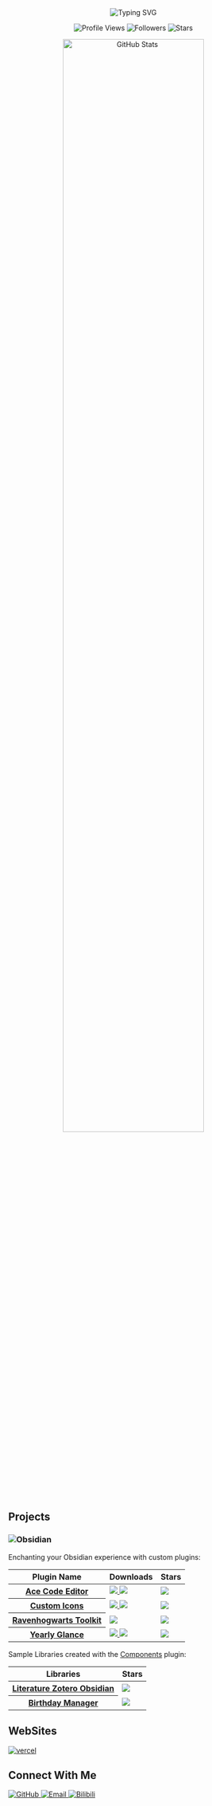 
<div align="center">
<div>
  <img src="https://readme-typing-svg.demolab.com?font=Fira+Code&pause=1000&color=6F3381&center=true&vCenter=true&random=false&width=435&lines=A+Passionate+Developer;Obsidian+Plugin+Creator;Knowledge+Management+Explorer" alt="Typing SVG" />
</div>

<p>
  <img src="https://komarev.com/ghpvc/?username=RavenHogWarts&color=blueviolet&style=for-the-badge" alt="Profile Views"/>
  <img src="https://img.shields.io/github/followers/RavenHogWarts?style=for-the-badge&color=purple&labelColor=black" alt="Followers"/>
  <img src="https://img.shields.io/github/stars/RavenHogWarts?style=for-the-badge&color=yellow&labelColor=black" alt="Stars"/>
</p>

<img src="https://github-readme-stats.vercel.app/api?username=RavenHogWarts&show_icons=true&theme=nightowl&hide_border=true&include_all_commits=true&count_private=true" alt="GitHub Stats" width="75%"/>

</div>

## Projects

### <img src="https://img.shields.io/badge/Obsidian-7C3AED?style=for-the-badge&logo=obsidian&logoColor=white" alt="Obsidian"/>

Enchanting your Obsidian experience with custom plugins:

<table>
  <thead>
    <tr>
      <th scope="col">Plugin Name</th>
      <th scope="col">Downloads</th>
      <th scope="col">Stars</th>
    </tr>
  </thead>
  <tbody>
    <tr>
      <th scope="row">
        <a href="https://github.com/RavenHogWarts/obsidian-ace-code-editor">Ace Code Editor</a>
      </th>
      <td>
        <a href="https://obsidian.md/plugins?id=ace-code-editor">
          <img src="https://img.shields.io/badge/dynamic/json?logo=obsidian&color=%23483699&label=downloads&query=%24%5B%22ace-code-editor%22%5D.downloads&url=https%3A%2F%2Fraw.githubusercontent.com%2Fobsidianmd%2Fobsidian-releases%2Fmaster%2Fcommunity-plugin-stats.json"/>
        </a>
        <a href="https://github.com/RavenHogWarts/obsidian-ace-code-editor/release/latest">
          <img src="https://img.shields.io/github/downloads/RavenHogWarts/obsidian-ace-code-editor/total?style=flat&label=Total%20Downloads"/>
        </a>
      </td>
      <td>
        <img src="https://img.shields.io/github/stars/RavenHogWarts/obsidian-ace-code-editor?style=flat"/>
      </td>
    </tr>
    <tr>
      <th scope="row">
        <a href="https://github.com/RavenHogWarts/obsidian-custom-icons">Custom Icons</a>
      </th>
      <td>
        <a href="https://obsidian.md/plugins?id=custom-sidebar-icons">
          <img src="https://img.shields.io/badge/dynamic/json?logo=obsidian&color=%23483699&label=downloads&query=%24%5B%22custom-sidebar-icons%22%5D.downloads&url=https%3A%2F%2Fraw.githubusercontent.com%2Fobsidianmd%2Fobsidian-releases%2Fmaster%2Fcommunity-plugin-stats.json"/>
        </a>
        <a href="https://github.com/RavenHogWarts/obsidian-custom-icons/release/latest">
          <img src="https://img.shields.io/github/downloads/RavenHogWarts/obsidian-custom-icons/total?style=flat&label=Total%20Downloads"/>
        </a>
      </td>
      <td>
        <img src="https://img.shields.io/github/stars/RavenHogWarts/obsidian-custom-icons?style=flat"/>
      </td>
    </tr>
    <tr>
      <th scope="row">
        <a href="https://github.com/RavenHogWarts/obsidian-ravenhogwarts-toolkit">Ravenhogwarts Toolkit</a>
      </th>
      <td>
        <a href="https://github.com/RavenHogWarts/obsidian-ravenhogwarts-toolkit/release/latest">
          <img src="https://img.shields.io/github/downloads/RavenHogWarts/obsidian-ravenhogwarts-toolkit/total?style=flat&label=Total%20Downloads"/>
        </a>
      </td>
      <td>
        <img src="https://img.shields.io/github/stars/RavenHogWarts/obsidian-ravenhogwarts-toolkit?style=flat"/>
      </td>
    </tr>
    <tr>
      <th scope="row">
        <a href="https://github.com/Moyf/yearly-glance">Yearly Glance</a>
      </th>
      <td>
        <a href="https://obsidian.md/plugins?id=yearly-glance">
          <img src="https://img.shields.io/badge/dynamic/json?logo=obsidian&color=%23483699&label=downloads&query=%24%5B%22yearly-glance%22%5D.downloads&url=https%3A%2F%2Fraw.githubusercontent.com%2Fobsidianmd%2Fobsidian-releases%2Fmaster%2Fcommunity-plugin-stats.json"/>
        </a>
        <a href="https://github.com/Moyf/yearly-glance/release/latest">
          <img src="https://img.shields.io/github/downloads/Moyf/yearly-glance/total?style=flat&label=Total%20Downloads"/>
        </a>
      </td>
      <td>
        <img src="https://img.shields.io/github/stars/Moyf/yearly-glance?style=flat"/>
      </td>
    </tr>
  </tbody>
</table>

Sample Libraries created with the [Components](https://cp.cc1234.cc/) plugin:

<table>
  <thead>
    <tr>
      <th scope="col">Libraries</th>
      <th scope="col">Stars</th>
    </tr>
  </thead>
  <tbody>
    <tr>
      <th scope="row">
        <a href="https://github.com/RavenHogWarts/Literature-Zotero-Obsidian">Literature Zotero Obsidian</a>
      </th>
      <td>
        <img src="https://img.shields.io/github/stars/RavenHogWarts/Literature-Zotero-Obsidian?style=flat"/>
      </td>
    </tr>
    <tr>
      <th scope="row">
        <a href="https://github.com/RavenHogWarts/Birthday-Manager">Birthday Manager</a>
      </th>
      <td>
        <img src="https://img.shields.io/github/stars/RavenHogWarts/Birthday-Manager?style=flat"/>
      </td>
    </tr>
  </tbody>
</table>

## WebSites
<a href="https://docs.ravenhogwarts.top/">
    <img src="https://img.shields.io/badge/vercel-Docs-000000?style=for-the-badge&logo=vercel&logoColor=white" alt="vercel"/>
  </a>

## Connect With Me

<p>
  <a href="https://github.com/RavenHogWarts/RavenHogWarts/issues">
    <img src="https://img.shields.io/badge/GitHub-181717?style=for-the-badge&logo=github&logoColor=white" alt="GitHub"/>
  </a>
  <a href="MailTo:fengyj120@163.com">
    <img src="https://img.shields.io/badge/Email-D14836?style=for-the-badge&logo=gmail&logoColor=white" alt="Email"/>
  </a>
  <a href="https://space.bilibili.com/343113645">
    <img src="https://img.shields.io/badge/bilibili-00A1D6?style=for-the-badge&logo=bilibili&logoColor=white" alt="Bilibili"/>
  </a>
</p>